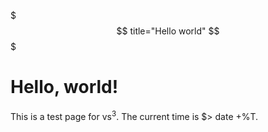 $$$
title="Hello world"
$$$

# Hello, world!

This is a test page for vs<sup>3</sup>. The current time is 
$> date +%T.
